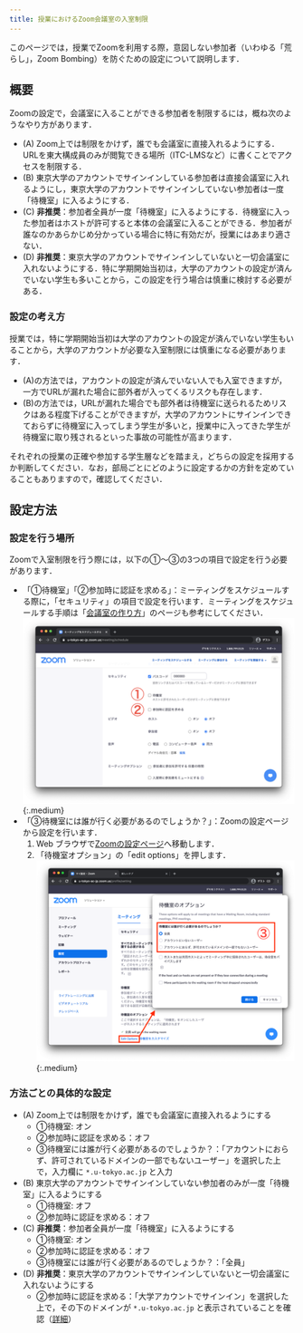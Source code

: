 ```yaml
---
title: 授業におけるZoom会議室の入室制限
---
```


このページでは，授業でZoomを利用する際，意図しない参加者（いわゆる「荒らし」，Zoom Bombing）を防ぐための設定について説明します．

## 概要

Zoomの設定で，会議室に入ることができる参加者を制限するには，概ね次のようなやり方があります．

- (A) Zoom上では制限をかけず，誰でも会議室に直接入れるようにする．URLを東大構成員のみが閲覧できる場所（ITC-LMSなど）に書くことでアクセスを制限する．
- (B) 東京大学のアカウントでサインインしている参加者は直接会議室に入れるようにし，東京大学のアカウントでサインインしていない参加者は一度「待機室」に入るようにする．
- (C) **非推奨**：参加者全員が一度「待機室」に入るようにする．待機室に入った参加者はホストが許可すると本体の会議室に入ることができる．参加者が誰なのかあらかじめ分かっている場合に特に有効だが，授業にはあまり適さない．
- (D) **非推奨**：東京大学のアカウントでサインインしていないと一切会議室に入れないようにする．特に学期開始当初は，大学のアカウントの設定が済んでいない学生も多いことから，この設定を行う場合は慎重に検討する必要がある．

### 設定の考え方

授業では，特に学期開始当初は大学のアカウントの設定が済んでいない学生もいることから，大学のアカウントが必要な入室制限には慎重になる必要があります．

- (A)の方法では，アカウントの設定が済んでいない人でも入室できますが，一方でURLが漏れた場合に部外者が入ってくるリスクも存在します．
- (B)の方法では，URLが漏れた場合でも部外者は待機室に送られるためリスクはある程度下げることができますが，大学のアカウントにサインインできておらずに待機室に入ってしまう学生が多いと，授業中に入ってきた学生が待機室に取り残されるといった事故の可能性が高まります．

それぞれの授業の正確や参加する学生層などを踏まえ，どちらの設定を採用するか判断してください．なお，部局ごとにどのように設定するかの方針を定めていることもありますので，確認してください．

## 設定方法

### 設定を行う場所

Zoomで入室制限を行う際には，以下の①～③の3つの項目で設定を行う必要があります．

- 「①待機室」「②参加時に認証を求める」：ミーティングをスケジュールする際に，「セキュリティ」の項目で設定を行います．ミーティングをスケジュールする手順は「[会議室の作り方](zoom/create_room)」のページも参考にしてください．
![](img/zoom_access_1.png){:.medium}
- 「③待機室には誰が行く必要があるのでしょうか？」：Zoomの設定ページから設定を行います．
    1. Web ブラウザで[Zoomの設定ページ](https://u-tokyo-ac-jp.zoom.us/profile/setting)へ移動します．
    2. 「待機室オプション」の「edit options」を押します．
    ![](img/zoom_access_2.png){:.medium}

### 方法ごとの具体的な設定

- (A) Zoom上では制限をかけず，誰でも会議室に直接入れるようにする
    - ①待機室: オン
    - ②参加時に認証を求める：オフ
    - ③待機室には誰が行く必要があるのでしょうか？：「アカウントにおらず、許可されているドメインの一部でもないユーザー」を選択した上で，入力欄に `*.u-tokyo.ac.jp` と入力
- (B) 東京大学のアカウントでサインインしていない参加者のみが一度「待機室」に入るようにする
    - ①待機室: オフ
    - ②参加時に認証を求める：オフ
- (C) **非推奨**：参加者全員が一度「待機室」に入るようにする
    - ①待機室: オン
    - ②参加時に認証を求める：オフ
    - ③待機室には誰が行く必要があるのでしょうか？：「全員」
- (D) **非推奨**：東京大学のアカウントでサインインしていないと一切会議室に入れないようにする
    - ②参加時に認証を求める：「大学アカウントでサインイン」を選択した上で，その下のドメインが `*.u-tokyo.ac.jp` と表示されていることを確認（[詳細](/zoom/auth)）
